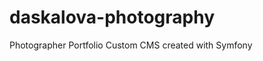 daskalova-photography
=====================

Photographer Portfolio
Custom CMS created with Symfony
